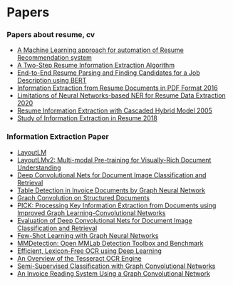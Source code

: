 
# Papers

### Papers about resume, cv
 * [A Machine Learning approach for automation of Resume Recommendation system](https://www.sciencedirect.com/science/article/pii/S187705092030750X)
 * [A Two-Step Resume Information Extraction Algorithm](https://www.hindawi.com/journals/mpe/2018/5761287/)
 * [End-to-End Resume Parsing and Finding Candidates for a Job Description using BERT](https://arxiv.org/abs/1910.03089)
 * [Information Extraction from Resume Documents in PDF Format 2016](https://www.researchgate.net/publication/312548217_Information_Extraction_from_Resume_Documents_in_PDF_Format)
 * [Limitations of Neural Networks-based NER for Resume Data Extraction 2020]()
 * [Resume Information Extraction with Cascaded Hybrid Model 2005](https://aclanthology.org/P05-1062/)
 * [Study of Information Extraction in Resume 2018](https://eprints.uet.vnu.edu.vn/eprints/id/eprint/3349/)

### Information Extraction Paper
* [LayoutLM](https://arxiv.org/pdf/1912.13318.pdf)
* [LayoutLMv2: Multi-modal Pre-training for Visually-Rich Document Understanding](https://arxiv.org/abs/2012.14740)
 * [Deep Convolutional Nets for Document Image Classification and Retrieval](https://www.cs.cmu.edu/~aharley/icdar15/harley_convnet_icdar15.pdf)
 * [Table Detection in Invoice Documents by Graph Neural Network](https://priba.github.io/assets/publi/conf/2019_ICDAR_PRiba.pdf)
 * [Graph Convolution on Structured Documents](https://nanonets.com/blog/information-extraction-graph-convolutional-networks/)
 * [PICK: Processing Key Information Extraction from
Documents using Improved Graph
Learning-Convolutional Networks](https://arxiv.org/pdf/2004.07464.pdf)
 * [Evaluation of Deep Convolutional Nets for Document Image Classification and Retrieval](https://arxiv.org/abs/1502.07058)
 * [Few-Shot Learning with Graph Neural Networks](https://arxiv.org/abs/1711.04043)
 * [MMDetection: Open MMLab Detection Toolbox and Benchmark](https://arxiv.org/abs/1906.07155)
 * [Efficient, Lexicon-Free OCR using Deep Learning
](https://arxiv.org/abs/1906.01969)
 * [An Overview of the Tesseract OCR Engine ](https://static.googleusercontent.com/media/research.google.com/en//pubs/archive/33418.pdf)
 * [Semi-Supervised Classification with Graph Convolutional Networks](https://arxiv.org/abs/1609.02907)
 * [An Invoice Reading System Using a Graph Convolutional Network](https://link.springer.com/chapter/10.1007/978-3-030-21074-8_12)